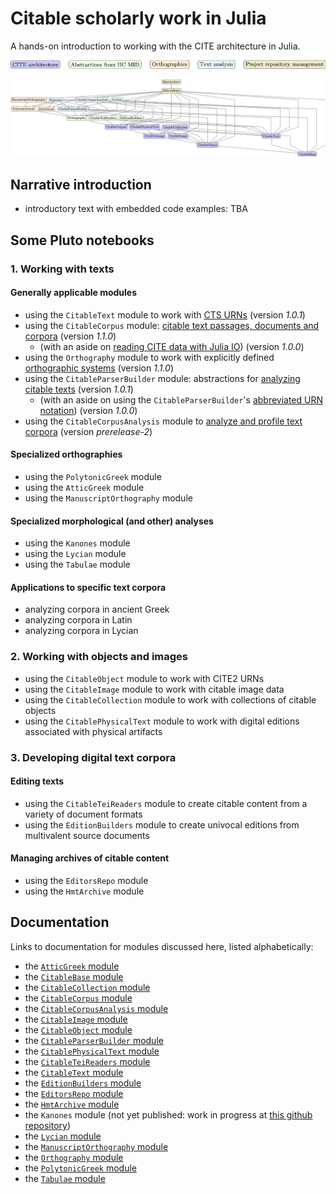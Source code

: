 # Citable scholarly work in Julia

A hands-on introduction to working with the CITE architecture in Julia.


![Color key](./colorkey.png)

![Modules graph](./modules-tikz.png)

## Narrative introduction

- introductory text with embedded code examples: TBA

## Some Pluto notebooks

### 1. Working with texts


#### Generally applicable modules

- using the `CitableText` module to work with [CTS URNs](./cts-urns.html) (version *1.0.1*)
- using the `CitableCorpus` module: [citable text passages, documents and corpora](./texts.html) (version *1.1.0*)
    - (with an aside on [reading CITE data with Julia IO](./julia_io.html)) (version *1.0.0*)
- using the `Orthography` module to work with explicitly defined [orthographic systems](./ortho.html) (version *1.1.0*)
- using the `CitableParserBuilder` module: abstractions for [analyzing citable texts](./textparsing.html) (version *1.0.1*)
    - (with an aside on using the `CitableParserBuilder`'s [abbreviated URN notation](./abbrurns.html))  (version *1.0.0*)
- using the `CitableCorpusAnalysis` module to [analyze and profile text corpora](./analysis.html)  (version *prerelease-2*)


#### Specialized orthographies

- using the `PolytonicGreek` module
- using the `AtticGreek` module
- using the `ManuscriptOrthography` module

#### Specialized morphological (and other) analyses

- using the `Kanones` module
- using the `Lycian` module
- using the `Tabulae` module

#### Applications to specific text corpora

- analyzing corpora in ancient Greek
- analyzing corpora in Latin
- analyzing corpora in Lycian

### 2. Working with objects and images

- using the `CitableObject` module to work with CITE2 URNs
- using the `CitableImage` module to work with citable image data
- using the `CitableCollection` module to work with collections of citable objects
- using the `CitablePhysicalText` module to work with digital editions associated with physical artifacts


### 3. Developing digital text corpora

#### Editing texts

- using the `CitableTeiReaders` module to create citable content from a variety of document formats
- using the `EditionBuilders` module to create univocal editions from multivalent source documents


#### Managing archives of citable content

- using the `EditorsRepo` module
- using the `HmtArchive` module

## Documentation



Links to documentation for modules discussed here, listed alphabetically:


- the [`AtticGreek` module](https://neelsmith.github.io/AtticGreek.jl/stable/)
- the [`CitableBase` module](https://cite-architecture.github.io/CitableBase.jl/stable/)
- the [`CitableCollection` module](https://cite-architecture.github.io/CitableCollection.jl/stable/)
- the [`CitableCorpus` module](https://cite-architecture.github.io/CitableCorpus.jl/stable/)
- the [`CitableCorpusAnalysis` module](https://neelsmith.github.io/CitableCorpusAnalysis.jl/stable/)
- the [`CitableImage` module](https://cite-architecture.github.io/CitableImage.jl/stable/)
- the [`CitableObject` module](https://cite-architecture.github.io/CitableObject.jl/stable/)
- the [`CitableParserBuilder` module](https://neelsmith.github.io/CitableParserBuilder.jl/stable/)
- the [`CitablePhysicalText` module](https://cite-architecture.github.io/CitablePhysicalText.jl/stable/)
- the [`CitableTeiReaders` module](https://hcmid.github.io/CitableTeiReaders.jl/stable/)
- the [`CitableText` module](https://cite-architecture.github.io/CitableText.jl/stable/)
- the [`EditionBuilders` module](https://hcmid.github.io/EditionBuilders.jl/stable/)
- the [`EditorsRepo` module](https://hcmid.github.io/EditorsRepo.jl/stable/)
- the [`HmtArchive` module](https://homermultitext.github.io/HmtArchive.jl/stable/)
- the `Kanones` module (not yet published: work in progress at [this github repository](https://github.com/neelsmith/Kanones.jl))
- the [`Lycian` module](https://neelsmith.github.io/Lycian.jl/stable/)
- the [`ManuscriptOrthography` module](https://homermultitext.github.io/ManuscriptOrthography.jl/stable/)
- the [`Orthography` module](https://hcmid.github.io/Orthography.jl/stable/)
- the [`PolytonicGreek` module](https://neelsmith.github.io/PolytonicGreek.jl/stable/)
- the [`Tabulae` module](https://neelsmith.github.io/Tabulae.jl/stable/)
